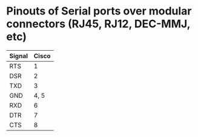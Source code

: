 # Pinouts of Serial ports over modular connectors (RJ45, RJ12, DEC-MMJ, etc)

| Signal | Cisco |
| ------ | ----- |
| RTS    | 1     |
| DSR    | 2     |
| TXD    | 3     |
| GND    | 4, 5  |
| RXD    | 6     |
| DTR    | 7     |
| CTS    | 8     |
